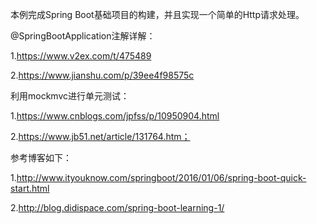 本例完成Spring Boot基础项目的构建，并且实现一个简单的Http请求处理。

@SpringBootApplication注解详解：

1.https://www.v2ex.com/t/475489

2.https://www.jianshu.com/p/39ee4f98575c

利用mockmvc进行单元测试：

1.https://www.cnblogs.com/jpfss/p/10950904.html

2.https://www.jb51.net/article/131764.htm；

参考博客如下：

1.http://www.ityouknow.com/springboot/2016/01/06/spring-boot-quick-start.html

2.http://blog.didispace.com/spring-boot-learning-1/


